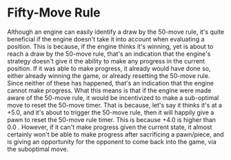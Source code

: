 # Fifty-Move Rule

Although an engine can easily identify a draw by the 50-move rule, it's quite beneficial if the engine doesn't take it into
account when evaluating a position. This is because, if the engine thinks it's winning, yet is about to reach a draw by the 50-move rule,
that's an indication that the engine's strategy doesn't give it the ability to make any progress in the current position. If it
was able to make progress, it already would have done so, either already winning the game, or already resetting the 50-move rule.
Since neither of these has happened, that's an indication that the engine cannot make progress. What this means is that if the
engine were made aware of the 50-move rule, it would be incentivized to make a sub-optimal move to reset the 50-move timer.
That is because, let's say it thinks it's at a +5.0, and it's about to trigger the 50-move rule, then it will happily give a pawn
to reset the 50-move rule timer. This is because +4.0 is higher than 0.0 . However, if it can't make progress given the current
state, it almost certainly won't be able to make progress after sacrificing a pawn/piece, and is giving an opportunity for the
opponent to come back into the game, via the suboptimal move.